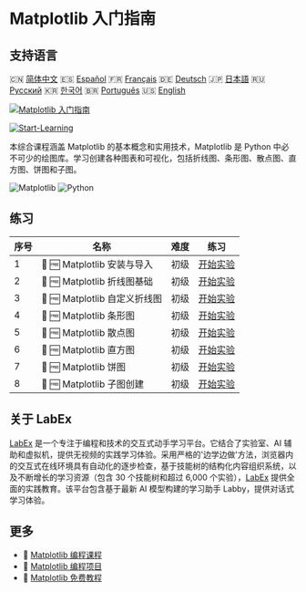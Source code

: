 # Matplotlib 入门指南

## 支持语言

🇨🇳 [简体中文](README_zh.md) 🇪🇸 [Español](README_es.md) 🇫🇷 [Français](README_fr.md) 🇩🇪 [Deutsch](README_de.md) 🇯🇵 [日本語](README_ja.md) 🇷🇺 [Русский](README_ru.md) 🇰🇷 [한국어](README_ko.md) 🇧🇷 [Português](README_pt.md) 🇺🇸 [English](README.md) 

[![Matplotlib 入门指南](https://cover-creator.labex.io/matplotlib-for-beginners.png?lang=zh)](https://labex.io/zh/courses/matplotlib-for-beginners)

[![Start-Learning](https://img.shields.io/badge/Start-Learning-whitesmoke?style=for-the-badge)](https://labex.io/zh/courses/matplotlib-for-beginners)

本综合课程涵盖 Matplotlib 的基本概念和实用技术，Matplotlib 是 Python 中必不可少的绘图库。学习创建各种图表和可视化，包括折线图、条形图、散点图、直方图、饼图和子图。

![Matplotlib](https://img.shields.io/badge/Matplotlib-whitesmoke?style=for-the-badge&logo=matplotlib)
![Python](https://img.shields.io/badge/Python-whitesmoke?style=for-the-badge&logo=python)


## 练习

|   序号 | 名称                          | 难度   | 练习                                                                                                                                                 |
|--------|-------------------------------|--------|------------------------------------------------------------------------------------------------------------------------------------------------------|
|      1 | 🧩 🆓 Matplotlib 安装与导入   | 初级   | <a target='_blank' href='https://labex.io/zh/labs/matplotlib-matplotlib-installation-and-import-596567?course=matplotlib-for-beginners'>开始实验</a> |
|      2 | 🧩 🆓 Matplotlib 折线图基础   | 初级   | <a target='_blank' href='https://labex.io/zh/labs/matplotlib-matplotlib-basic-line-plots-596564?course=matplotlib-for-beginners'>开始实验</a>        |
|      3 | 🧩 🆓 Matplotlib 自定义折线图 | 初级   | <a target='_blank' href='https://labex.io/zh/labs/matplotlib-matplotlib-customizing-line-plots-596565?course=matplotlib-for-beginners'>开始实验</a>  |
|      4 | 🧩 🆓 Matplotlib 条形图       | 初级   | <a target='_blank' href='https://labex.io/zh/labs/matplotlib-matplotlib-bar-charts-596563?course=matplotlib-for-beginners'>开始实验</a>              |
|      5 | 🧩 🆓 Matplotlib 散点图       | 初级   | <a target='_blank' href='https://labex.io/zh/labs/matplotlib-matplotlib-scatter-plots-596569?course=matplotlib-for-beginners'>开始实验</a>           |
|      6 | 🧩 🆓 Matplotlib 直方图       | 初级   | <a target='_blank' href='https://labex.io/zh/labs/matplotlib-matplotlib-histograms-596566?course=matplotlib-for-beginners'>开始实验</a>              |
|      7 | 🧩 🆓 Matplotlib 饼图         | 初级   | <a target='_blank' href='https://labex.io/zh/labs/matplotlib-matplotlib-pie-charts-596568?course=matplotlib-for-beginners'>开始实验</a>              |
|      8 | 🧩 🆓 Matplotlib 子图创建     | 初级   | <a target='_blank' href='https://labex.io/zh/labs/matplotlib-matplotlib-subplots-creation-596570?course=matplotlib-for-beginners'>开始实验</a>       |

## 关于 LabEx

[LabEx](https://labex.io) 是一个专注于编程和技术的交互式动手学习平台。它结合了实验室、AI 辅助和虚拟机，提供无视频的实践学习体验。采用严格的'边学边做'方法，浏览器内的交互式在线环境具有自动化的逐步检查，基于技能树的结构化内容组织系统，以及不断增长的学习资源（包含 30 个技能树和超过 6,000 个实验），[LabEx](https://labex.io) 提供全面的实践教育。该平台包含基于最新 AI 模型构建的学习助手 Labby，提供对话式学习体验。

## 更多

- 🔗 [Matplotlib 编程课程](https://github.com/labex-labs/awesome-programming-courses)
- 🔗 [Matplotlib 编程项目](https://github.com/labex-labs/awesome-programming-projects)
- 🔗 [Matplotlib 免费教程](https://github.com/labex-labs/matplotlib-free-tutorials)

